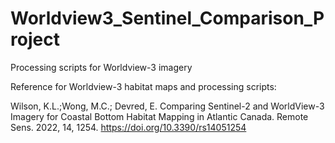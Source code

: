 # Worldview3_Sentinel_Comparison_Project

Processing scripts for Worldview-3 imagery

Reference for Worldview-3 habitat maps and processing scripts:

Wilson, K.L.;Wong, M.C.; Devred, E. Comparing Sentinel-2 and WorldView-3 Imagery for Coastal Bottom Habitat Mapping in Atlantic Canada. Remote Sens. 2022, 14, 1254. https://doi.org/10.3390/rs14051254

